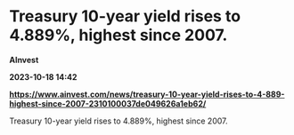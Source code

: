 # Treasury 10-year yield rises to 4.889%, highest since 2007.
**AInvest**

**2023-10-18 14:42**

**https://www.ainvest.com/news/treasury-10-year-yield-rises-to-4-889-highest-since-2007-2310100037de049626a1eb62/**

Treasury 10-year yield rises to 4.889%, highest since 2007.